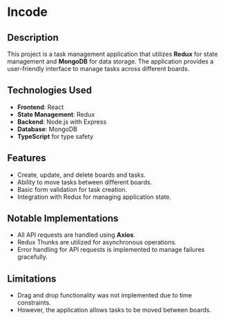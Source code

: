 # Incode

## Description

This project is a task management application that utilizes **Redux** for state management and **MongoDB** for data storage. The application provides a user-friendly interface to manage tasks across different boards.

## Technologies Used

- **Frontend**: React
- **State Management**: Redux
- **Backend**: Node.js with Express
- **Database**: MongoDB
- **TypeScript** for type safety

## Features

- Create, update, and delete boards and tasks.
- Ability to move tasks between different boards.
- Basic form validation for task creation.
- Integration with Redux for managing application state.

## Notable Implementations

- All API requests are handled using **Axios**.
- Redux Thunks are utilized for asynchronous operations.
- Error handling for API requests is implemented to manage failures gracefully.

## Limitations

- Drag and drop functionality was not implemented due to time constraints.
- However, the application allows tasks to be moved between boards.
